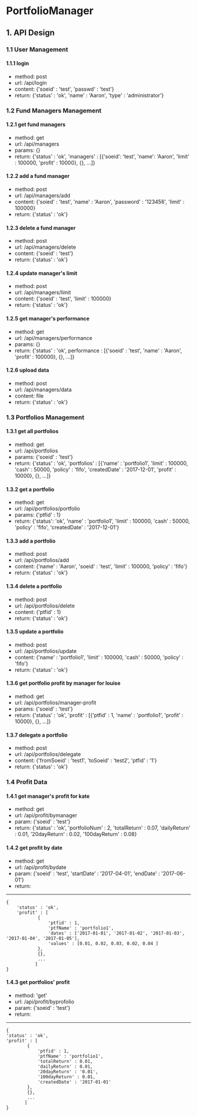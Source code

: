 # PortfolioManager

## 1. API Design

### 1.1 User Management

#### 1.1.1 login
* method: post
* url: /api/login
* content: {'soeid' : 'test', 'passwd' : 'test'}
* return: {'status' : 'ok', 'name' : 'Aaron', 'type' : 'administrator'}

### 1.2 Fund Managers Management

#### 1.2.1 get fund managers
* method: get
* url: /api/managers
* params: {}
* return: {'status' : 'ok', 'managers' : \[{'soeid': 'test', 'name': 'Aaron', 'limit' : 100000, 'profit' : 10000}, {}, ...\]}

#### 1.2.2 add a fund manager
* method: post
* url: /api/managers/add
* content: {'soied' : 'test', 'name' : 'Aaron', 'password' : '123456', 'limit' : 100000}
* return: {'status' : 'ok'}

#### 1.2.3 delete a fund manager
* method: post
* url: /api/managers/delete
* content: {'soeid' : 'test'}
* return: {'status' : 'ok'}

#### 1.2.4 update manager's limit
* method: post
* url: /api/managers/limit
* content: {'soeid' : 'test', 'limit' : 100000}
* return: {'status' : 'ok'}

#### 1.2.5 get manager's performance
* method: get
* url: /api/managers/performance
* params: {}
* return: {'status' : 'ok', performance : \[{'soeid' : 'test', 'name' : 'Aaron', 'profit' : 100000}, {}, ...\]}

#### 1.2.6 upload data
* method: post
* url: /api/managers/data
* content: file
* return: {'status' : 'ok'}

### 1.3 Portfolios Management

#### 1.3.1 get all portfolios
* method: get
* url: /api/portfolios
* params: {'soeid' : 'test'}
* return: {'status' : 'ok', 'portfolios' : \[{'name' : 'portfolio1', 'limit' : 100000, 'cash' : 50000, 'policy' : 'fifo', 'createdDate' : '2017-12-01', 'profit' : 10000}, {}, ...\]}

#### 1.3.2 get a portfolio
* method: get
* url: /api/portfolios/portfolio
* params: {'ptfid' : 1}
* return: {'status': 'ok', 'name' : 'portfolio1', 'limit' : 100000, 'cash' : 50000, 'policy' : 'fifo', 'createdDate' : '2017-12-01'}

#### 1.3.3 add a portfolio
* method: post
* url: /api/portfolios/add
* content: {'name' : 'Aaron', 'soeid' : 'test', 'limit' : 100000, 'policy' : 'fifo'}
* return: {'status' : 'ok'}

#### 1.3.4 delete a portfolio
* method: post
* url: /api/portfolios/delete
* content: {'ptfid' : 1}
* return: {'status' : 'ok'}

#### 1.3.5 update a portfolio
* method: post
* url: /api/portfolios/update
* content: {'name' : 'portfolio1', 'limit' : 100000, 'cash' : 50000, 'policy' : 'fifo'}
* return: {'status' : 'ok'}

#### 1.3.6 get portfolio profit by manager for louise
* method: get
* url: /api/portfolios/manager-profit
* params: {'soeid' : 'test'}
* return: {'status' : 'ok', 'profit' : \[{'ptfid' : 1, 'name' : 'portfolio1', 'profit' : 10000}, {}, ...\]}

#### 1.3.7 delegate a portfolio
* method: post
* url: /api/portfolios/delegate
* content: {'fromSoeid' : 'test1', 'toSoeid' : 'test2', 'ptfid' : '1'}
* return: {'status' : 'ok'}

### 1.4 Profit Data

#### 1.4.1 get manager's profit for kate
* method: get
* url: /api/profit/bymanager
* param: {'soeid' : 'test'}
* return: {'status' : 'ok', 'portfolioNum' : 2, 'totalReturn' : 0.07, 'dailyReturn' : 0.01, '20dayReturn' : 0.02, '100dayReturn' : 0.08}

#### 1.4.2 get profit by date
* method: get
* url: /api/profit/bydate
* param: {'soeid' : 'test', 'startDate' : '2017-04-01', 'endDate' : '2017-06-01'}
* return: 
***
	{
		'status' : 'ok',
		'profit' : [
				{
					'ptfid' : 1,
					'ptfName' : 'portfolio1',
					'dates' : ['2017-01-01', '2017-01-02', '2017-01-03', '2017-01-04', '2017-01-05'],
					'values' : [0.01, 0.02, 0.03, 0.02, 0.04 ]
				},
				{},
				...
			   ]
	}

#### 1.4.3 get portfolios' profit
* method: 'get'
* url: /api/profit/byprofolio
* param: {'soeid' : 'test'}
* return: 
***
	{
	'status' : 'ok', 
	'profit' : [
			{
				'ptfid' : 1,
				'ptfName' : 'portfolio1', 
				'totalReturn' : 0.01, 
				'dailyReturn' : 0.01, 
				'20dayReturn' : '0.01', 
				'100dayReturn' : 0.01, 
				'createdDate' : '2017-01-01'
			}, 
			{}, 
			...
		   ]
	}
